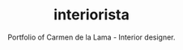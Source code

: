 ---
title: 'interiorista'
subtitle: 'Portfolio of Carmen de la Lama - Interior designer.'
stack: 
  - 'Eleventy'
  - 'Netlify'
img: 'interiorista.jpg'
---